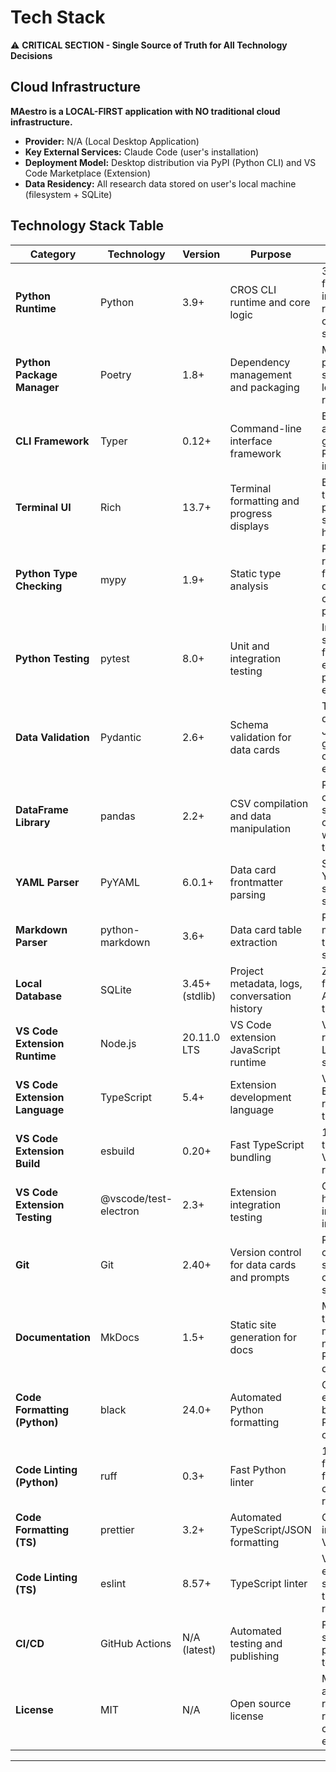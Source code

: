 # Tech Stack

⚠️ **CRITICAL SECTION - Single Source of Truth for All Technology Decisions**

## Cloud Infrastructure

**MAestro is a LOCAL-FIRST application with NO traditional cloud infrastructure.**

- **Provider:** N/A (Local Desktop Application)
- **Key External Services:** Claude Code (user's installation)
- **Deployment Model:** Desktop distribution via PyPI (Python CLI) and VS Code Marketplace (Extension)
- **Data Residency:** All research data stored on user's local machine (filesystem + SQLite)

## Technology Stack Table

| Category | Technology | Version | Purpose | Rationale |
|----------|-----------|---------|---------|-----------|
| **Python Runtime** | Python | 3.9+ | CROS CLI runtime and core logic | 3.9 minimum for type hinting improvements; research community standard |
| **Python Package Manager** | Poetry | 1.8+ | Dependency management and packaging | Modern pyproject.toml standard; lockfile for reproducibility |
| **CLI Framework** | Typer | 0.12+ | Command-line interface framework | Built on Click; automatic help generation; Rich integration |
| **Terminal UI** | Rich | 13.7+ | Terminal formatting and progress displays | Beautiful tables, progress bars, syntax highlighting |
| **Python Type Checking** | mypy | 1.9+ | Static type analysis | PRD requirement for code quality; catches bugs pre-runtime |
| **Python Testing** | pytest | 8.0+ | Unit and integration testing | Industry standard; fixture support; excellent plugin ecosystem |
| **Data Validation** | Pydantic | 2.6+ | Schema validation for data cards | Type-safe data models; JSON schema generation; clear validation errors |
| **DataFrame Library** | pandas | 2.2+ | CSV compilation and data manipulation | Research community standard; compatibility with statistical tools |
| **YAML Parser** | PyYAML | 6.0.1+ | Data card frontmatter parsing | Standard YAML library; safe_load for security |
| **Markdown Parser** | python-markdown | 3.6+ | Data card table extraction | Parse markdown tables to structured data |
| **Local Database** | SQLite | 3.45+ (stdlib) | Project metadata, logs, conversation history | Zero-config; file-based; ACID transactions |
| **VS Code Extension Runtime** | Node.js | 20.11.0 LTS | VS Code extension JavaScript runtime | VS Code requirement; LTS for stability |
| **VS Code Extension Language** | TypeScript | 5.4+ | Extension development language | VS Code Extension API requirement; type safety |
| **VS Code Extension Build** | esbuild | 0.20+ | Fast TypeScript bundling | 100x faster than webpack; VS Code recommended |
| **VS Code Extension Testing** | @vscode/test-electron | 2.3+ | Extension integration testing | Official testing harness; runs in VS Code instance |
| **Git** | Git | 2.40+ | Version control for data cards and prompts | Research community standard; collaboration support |
| **Documentation** | MkDocs | 1.5+ | Static site generation for docs | Material theme; markdown-native; GitHub Pages deployment |
| **Code Formatting (Python)** | black | 24.0+ | Automated Python formatting | Opinionated; eliminates bikeshedding; PEP 8 compliant |
| **Code Linting (Python)** | ruff | 0.3+ | Fast Python linter | 10-100x faster than flake8; comprehensive rules |
| **Code Formatting (TS)** | prettier | 3.2+ | Automated TypeScript/JSON formatting | Opinionated; integrates with VS Code |
| **Code Linting (TS)** | eslint | 8.57+ | TypeScript linter | VS Code ecosystem standard; type-aware rules |
| **CI/CD** | GitHub Actions | N/A (latest) | Automated testing and publishing | Free for open source; cross-platform testing |
| **License** | MIT | N/A | Open source license | Maximum academic reuse; research community expectation |

---
